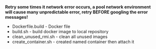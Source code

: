**Retry some times it network error occurs, a pool network environment will cause many unpredictable error, retry BEFORE googling the error messages!**
* Dockerfile.build - Docker file
* build.sh - build docker image to local repository
* clean_unused_rmi.sh - clean all unused images
* create_container.sh - created named container then attach it



